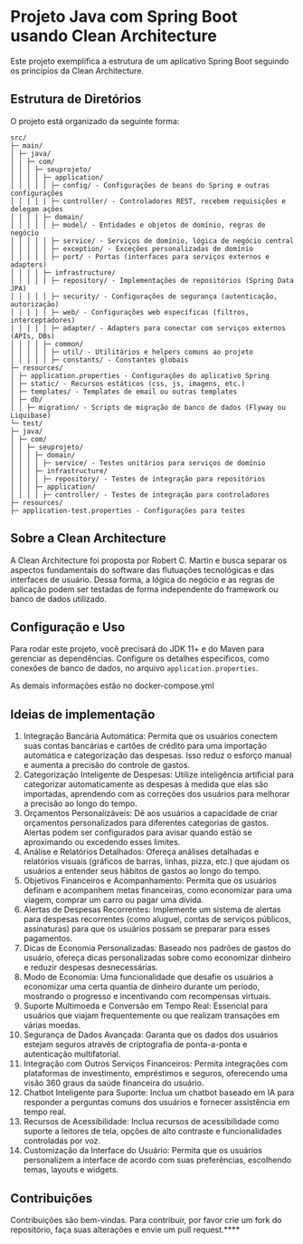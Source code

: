 
# Projeto Java com Spring Boot usando Clean Architecture

Este projeto exemplifica a estrutura de um aplicativo Spring Boot seguindo os princípios da Clean Architecture.

## Estrutura de Diretórios

O projeto está organizado da seguinte forma:

```
src/
├─ main/
│ ├─ java/
│ │ ├─ com/
│ │ │ ├─ seuprojeto/
│ │ │ │ ├─ application/
│ │ │ │ │ ├─ config/ - Configurações de beans do Spring e outras configurações
│ │ │ │ │ ├─ controller/ - Controladores REST, recebem requisições e delegam ações
│ │ │ │ ├─ domain/
│ │ │ │ │ ├─ model/ - Entidades e objetos de domínio, regras de negócio
│ │ │ │ │ ├─ service/ - Serviços de domínio, lógica de negócio central
│ │ │ │ │ ├─ exception/ - Exceções personalizadas de domínio
│ │ │ │ │ ├─ port/ - Portas (interfaces para serviços externos e adapters)
│ │ │ │ ├─ infrastructure/
│ │ │ │ │ ├─ repository/ - Implementações de repositórios (Spring Data JPA)
│ │ │ │ │ ├─ security/ - Configurações de segurança (autenticação, autorização)
│ │ │ │ │ ├─ web/ - Configurações web específicas (filtros, interceptadores)
│ │ │ │ │ ├─ adapter/ - Adapters para conectar com serviços externos (APIs, DBs)
│ │ │ │ ├─ common/
│ │ │ │ │ ├─ util/ - Utilitários e helpers comuns ao projeto
│ │ │ │ │ ├─ constants/ - Constantes globais
├─ resources/
│ ├─ application.properties - Configurações do aplicativo Spring
│ ├─ static/ - Recursos estáticos (css, js, imagens, etc.)
│ ├─ templates/ - Templates de email ou outras templates
│ ├─ db/
│ │ ├─ migration/ - Scripts de migração de banco de dados (Flyway ou Liquibase)
└─ test/
├─ java/
│ ├─ com/
│ │ ├─ seuprojeto/
│ │ │ ├─ domain/
│ │ │ │ ├─ service/ - Testes unitários para serviços de domínio
│ │ │ ├─ infrastructure/
│ │ │ │ ├─ repository/ - Testes de integração para repositórios
│ │ │ ├─ application/
│ │ │ │ ├─ controller/ - Testes de integração para controladores
├─ resources/
├─ application-test.properties - Configurações para testes
```

## Sobre a Clean Architecture

A Clean Architecture foi proposta por Robert C. Martin e busca separar os aspectos fundamentais do software das flutuações tecnológicas e das interfaces de usuário. Dessa forma, a lógica do negócio e as regras de aplicação podem ser testadas de forma independente do framework ou banco de dados utilizado.

## Configuração e Uso

Para rodar este projeto, você precisará do JDK 11+ e do Maven para gerenciar as dependências. Configure os detalhes específicos, como conexões de banco de dados, no arquivo `application.properties`.

As demais informações estão no docker-compose.yml

## Ideias de implementação
1. Integração Bancária Automática: Permita que os usuários conectem suas contas bancárias e cartões de crédito para uma importação automática e categorização das despesas. Isso reduz o esforço manual e aumenta a precisão do controle de gastos.
2. Categorização Inteligente de Despesas: Utilize inteligência artificial para categorizar automaticamente as despesas à medida que elas são importadas, aprendendo com as correções dos usuários para melhorar a precisão ao longo do tempo.
3. Orçamentos Personalizáveis: Dê aos usuários a capacidade de criar orçamentos personalizados para diferentes categorias de gastos. Alertas podem ser configurados para avisar quando estão se aproximando ou excedendo esses limites.
4. Análise e Relatórios Detalhados: Ofereça análises detalhadas e relatórios visuais (gráficos de barras, linhas, pizza, etc.) que ajudam os usuários a entender seus hábitos de gastos ao longo do tempo.
5. Objetivos Financeiros e Acompanhamento: Permita que os usuários definam e acompanhem metas financeiras, como economizar para uma viagem, comprar um carro ou pagar uma dívida.
6. Alertas de Despesas Recorrentes: Implemente um sistema de alertas para despesas recorrentes (como aluguel, contas de serviços públicos, assinaturas) para que os usuários possam se preparar para esses pagamentos.
7. Dicas de Economia Personalizadas: Baseado nos padrões de gastos do usuário, ofereça dicas personalizadas sobre como economizar dinheiro e reduzir despesas desnecessárias.
8. Modo de Economia: Uma funcionalidade que desafie os usuários a economizar uma certa quantia de dinheiro durante um período, mostrando o progresso e incentivando com recompensas virtuais.
9. Suporte Multimoeda e Conversão em Tempo Real: Essencial para usuários que viajam frequentemente ou que realizam transações em várias moedas.
10. Segurança de Dados Avançada: Garanta que os dados dos usuários estejam seguros através de criptografia de ponta-a-ponta e autenticação multifatorial.
11. Integração com Outros Serviços Financeiros: Permita integrações com plataformas de investimento, empréstimos e seguros, oferecendo uma visão 360 graus da saúde financeira do usuário.
12. Chatbot Inteligente para Suporte: Inclua um chatbot baseado em IA para responder a perguntas comuns dos usuários e fornecer assistência em tempo real.
13. Recursos de Acessibilidade: Inclua recursos de acessibilidade como suporte a leitores de tela, opções de alto contraste e funcionalidades controladas por voz.
14. Customização da Interface do Usuário: Permita que os usuários personalizem a interface de acordo com suas preferências, escolhendo temas, layouts e widgets.

## Contribuições

Contribuições são bem-vindas. Para contribuir, por favor crie um fork do repositório, faça suas alterações e envie um pull request.****
